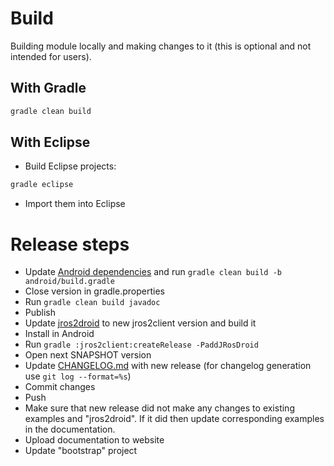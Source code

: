 # Build

Building module locally and making changes to it (this is optional and not intended for users).

## With Gradle

``` bash
gradle clean build
```

## With Eclipse

- Build Eclipse projects:

``` bash
gradle eclipse
```

- Import them into Eclipse

# Release steps

- Update [Android dependencies](android/gradle.properties) and run `gradle clean build -b android/build.gradle`
- Close version in gradle.properties
- Run `gradle clean build javadoc`
- Publish
- Update [jros2droid](jros2client.examples/jros2droid/build.gradle) to new jros2client version and build it
- Install in Android
- Run `gradle :jros2client:createRelease -PaddJRosDroid`
- Open next SNAPSHOT version
- Update [CHANGELOG.md](jros2client/release/CHANGELOG.md) with new release (for changelog generation use `git log --format=%s`)
- Commit changes
- Push
- Make sure that new release did not make any changes to existing examples and "jros2droid". If it did then update corresponding examples in the documentation.
- Upload documentation to website
- Update "bootstrap" project